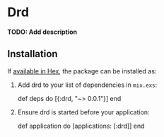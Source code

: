 # Drd

**TODO: Add description**

## Installation

If [available in Hex](https://hex.pm/docs/publish), the package can be installed as:

  1. Add drd to your list of dependencies in `mix.exs`:

        def deps do
          [{:drd, "~> 0.0.1"}]
        end

  2. Ensure drd is started before your application:

        def application do
          [applications: [:drd]]
        end

